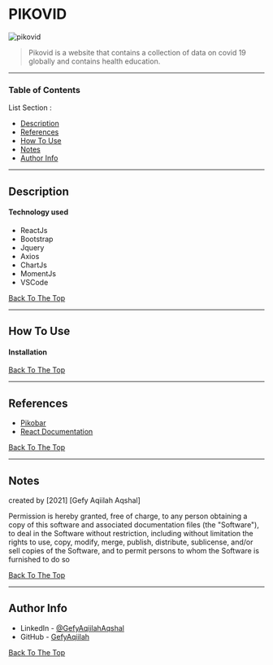 # PIKOVID
![pikovid](https://user-images.githubusercontent.com/54069791/104888628-94706c80-599f-11eb-9d07-3b55b5bce551.jpg)

> Pikovid is a website that contains a collection of data on covid 19 globally and contains health education.

---

### Table of Contents
List Section :

- [Description](#description)
- [References](#references)
- [How To Use](#how-to-use)
- [Notes](#notes)
- [Author Info](#author-info)

---

## Description



#### Technology used

- ReactJs
- Bootstrap
- Jquery
- Axios
- ChartJs
- MomentJs
- VSCode

[Back To The Top](#PIKOVID)

---

## How To Use
#### Installation

[Back To The Top](#PIKOVID)

---

## References
- [Pikobar](https://pikobar.jabarprov.go.id/)
- [React Documentation](https://reactjs.org/docs/getting-started.html)

[Back To The Top](#PIKOVID)

---

## Notes

created by [2021] [Gefy Aqiilah Aqshal]

Permission is hereby granted, free of charge, to any person obtaining a copy of this software and associated documentation files (the "Software"), to deal in the Software without restriction, including without limitation the rights to use, copy, modify, merge, publish, distribute, sublicense, and/or sell copies of the Software, and to permit persons to whom the Software is furnished to do so

[Back To The Top](#lon-chat)

---

## Author Info

- LinkedIn - [@GefyAqiilahAqshal](https://linkedin.com/in/gefyaqiilahaqshal)
- GitHub - [GefyAqiilah](https://github.com/Gefyaqiilah)

[Back To The Top](#lon-chat)
